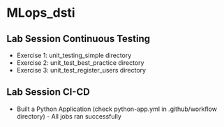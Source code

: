 # MLops_dsti
## Lab Session Continuous Testing 
- Exercise 1: unit_testing_simple directory
- Exercise 2: unit_test_best_practice directory 
- Exercise 3: unit_test_register_users directory
## Lab Session CI-CD
- Built a Python Application (check python-app.yml in .github/workflow directory) - All jobs ran successfully